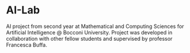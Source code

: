 # AI-Lab

AI project from second year at Mathematical and Computing Sciences for Artificial Intelligence @ Bocconi University. 
Project was developed in collaboration with other fellow students and supervised by professor Francesca Buffa. 
